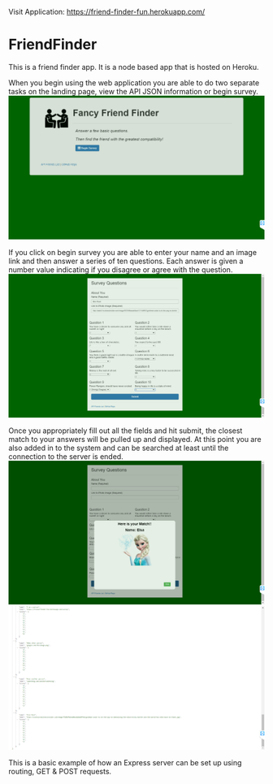 Visit Application: https://friend-finder-fun.herokuapp.com/

# FriendFinder

This is a friend finder app.  It is a node based app that is hosted on Heroku.

When you begin using the web application you are able to do two separate tasks on the landing page, view the API JSON information or begin survey.
![Landing Page](readmeimages/shot1.png)

If you click on begin survey you are able to enter your name and an image link and then answer a series of ten questions.  Each answer is given a number value indicating if you disagree or agree with the question.
![Survey Filled](readmeimages/shot2.png)

Once you appropriately fill out all the fields and hit submit, the closest match to your answers will be pulled up and displayed.  At this point you are also added in to the system and can be searched at least until the connection to the server is ended.
![Your Match](readmeimages/shot3.png)
![Your Data](readmeimages/shot4.png)

This is a basic example of how an Express server can be set up using routing, GET & POST requests.
